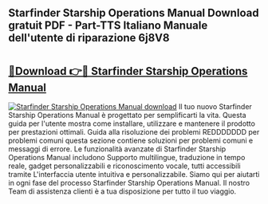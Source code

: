 ## Starfinder Starship Operations Manual Download gratuit PDF - Part-TTS Italiano Manuale dell'utente di riparazione 6j8V8

# <h2><a href="http://dfbvhk.blite.top/?on=Starfinder+Starship+Operations+Manual">🔗Download 👉🔴 Starfinder Starship Operations Manual</a></h2>

[![Starfinder Starship Operations Manual download](https://i.imgur.com/lujVjoI.png)](http://dfbvhk.blite.top/?on=Starfinder+Starship+Operations+Manual)
Il tuo nuovo Starfinder Starship Operations Manual è progettato per semplificarti la vita. Questa guida per l'utente mostra come installare, utilizzare e mantenere il prodotto per prestazioni ottimali. Guida alla risoluzione dei problemi REDDDDDDD per problemi comuni questa sezione contiene soluzioni per problemi comuni e messaggi di errore. Le funzionalità avanzate di Starfinder Starship Operations Manual includono Supporto multilingue, traduzione in tempo reale, gadget personalizzabili e riconoscimento vocale, tutti accessibili tramite L'interfaccia utente intuitiva e personalizzabile. Siamo qui per aiutarti in ogni fase del processo Starfinder Starship Operations Manual. Il nostro Team di assistenza clienti è a tua disposizione per tutto il tuo viaggio.
